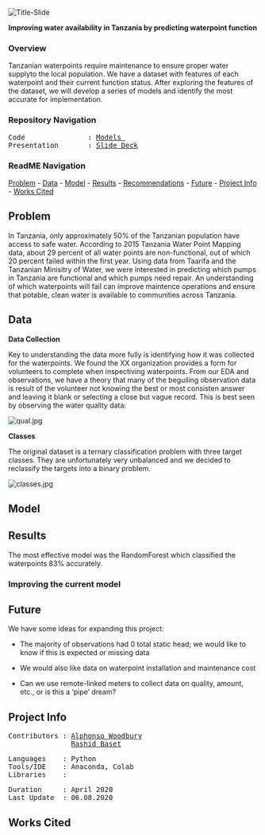 ![Title-Slide](https://github.com/a-woodbury/Water_World/blob/master/Resources/ghfsplash.jpg)

**Improving water availability in Tanzania by predicting waterpoint function**

### Overview

Tanzanian waterpoints require maintenance to ensure proper water supplyto the local population. We have a dataset with features of each waterpoint and their current function status. After exploring the features of the dataset, we will develop a series of models and identify the most accurate for implementation. 

### Repository Navigation
<pre>
Code               : <a href=https://github.com/a-woodbury/Water_World/tree/master/Jupyter_Notebooks/Modeling>Models </a>
Presentation       : <a href=https://github.com/a-woodbury/Water_World/blob/master/Final_Presentation/Functionality_Prediction.pdf>Slide Deck</a>
</pre>

### ReadME Navigation

[Problem](https://github.com/a-woodbury/Glass_Half-full/blob/master/README.md#problem) - 
[Data](https://github.com/a-woodbury/Glass_Half-full#data) -
[Model](https://github.com/a-woodbury/Glass_Half-full#model) -
[Results](https://github.com/a-woodbury/Glass_Half-full#results) - 
[Recommendations](https://github.com/a-woodbury/Glass_Half-full#recommendations) - 
[Future](https://github.com/a-woodbury/Glass_Half-full#future) - 
[Project Info](https://github.com/a-woodbury/Glass_Half-full#project-info) -
[Works Cited](https://github.com/a-woodbury/Glass_Half-full#works-cited)



## Problem

In Tanzania, only approximately 50% of the Tanzanian population have access to safe water. According to 2015 Tanzania Water Point Mapping data, about 29 percent of all water points are non-functional, out of which 20 percent failed within the first year. Using data from Taarifa and the Tanzanian Minisitry of Water, we were interested in predicting which pumps in Tanzania are functional and which pumps need repair. An understanding of which waterpoints will fail can improve maintence operations and ensure that potable, clean water is available to communities across Tanzania.

## Data


**Data Collection**

Key to understanding the data more fully is identifying how it was collected for the waterpoints. We found the XX organization provides a form for volunteers to complete when inspectiving waterpoints. From our EDA and observations, we have a theory that many of the beguiling observation data is result of the volunteer not knowing the best or most consisten answer and leaving it blank or selecting a close but vague record. This is best seen by observing the water quality data:

![qual.jpg](https://github.com/a-woodbury/Glass_Half-full/blob/master/Resources/form.png)

**Classes**

The original dataset is a ternary classification problem with three target classes. They are unfortunately very unbalanced and we decided to reclassify the targets into a binary problem. 

![classes.jpg](https://github.com/a-woodbury/Glass_Half-full/blob/master/Images/genrecounts.png)

## Model

## Results

The most effective model was the RandomForest which classified the waterpoints 83% accurately.


### Improving the current model

## Future

We have some ideas for expanding this project:

- The majority of observations had 0 total static head; we would like to know if this is expected or missing data

- We would also like data on waterpoint installation and maintenance cost

- Can we use remote-linked meters to collect data on quality, amount, etc., or is this a ‘pipe’ dream?



## Project Info
<pre>
Contributors : <a href=https://github.com/a-woodbury>Alphonso Woodbury</a>
               <a href=https://github.com/rashidbaset>Rashid Baset</a>
</pre>

<pre>
Languages    : Python
Tools/IDE    : Anaconda, Colab
Libraries    : 
</pre>

<pre>
Duration     : April 2020
Last Update  : 06.08.2020
</pre>

## Works Cited
